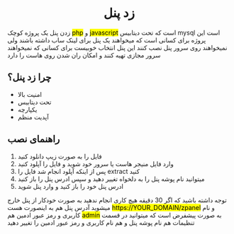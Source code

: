 <h1 align="center"/>زد پنل</h1>
زدن پنل یک پروژه کوچک <mark>php</mark> و <mark>javascript</mark> است که تحت دیتابیس mysql است 
این پروژه برای کسانی است که میخواهند یک پنل برای لینک ساب داشته باشند ولی نمیخواهند روی سرور پنل نصب کنند این پنل انتخاب خوبیست برای کسانی که نمیخواهند سرور مجازی تهیه کنند و امکان ران شدن روی هاست را دارد

<h2>چرا زد پنل؟</h2>
   <ul>
      <li>امنیت بالا</li>
     <li>تحت دیتابیس</li>
     <li>یکپارچه</li>
     <li>آپدیت منظم</li>
    </ul>
  </li>
</ul>

<h2>راهنمای نصب</h2>
<ol>
  <li>فایل را به صورت زیپ دانلود کنید</li>
  <li>وارد فایل منیجر هاست یا سرور خود شوید و فایل را آپلود کنید</li>
  <li>پس از اینکه آپلود انجام شد فایل را extract کنید</li>
  <li>میتوانید نام پوشه پنل را به دلخواه تغییر دهید و سپس ادرس پنل را باز کنید</li>
  <li>ادرس پنل خود را باز کنید و وارد پنل شوید</li>
</ol>
توجه داشته باشید که اگر 30 دقیقه هیچ کاری انجام ندهید به صورت خودکار از پنل خارج میشوید
آدرس پنل هم به اینصورت هست <mark>https://YOUR_DOMAIN/zpanel</mark> و نام کاربری و رمز عبور ادمین هم <mark>admin</mark> به صورت پیشفرض است که میتوانید در قسمت تنظیمات هم نام پوشه پنل و هم نام کاربری و رمز عبور ادمین را تغییر دهید

